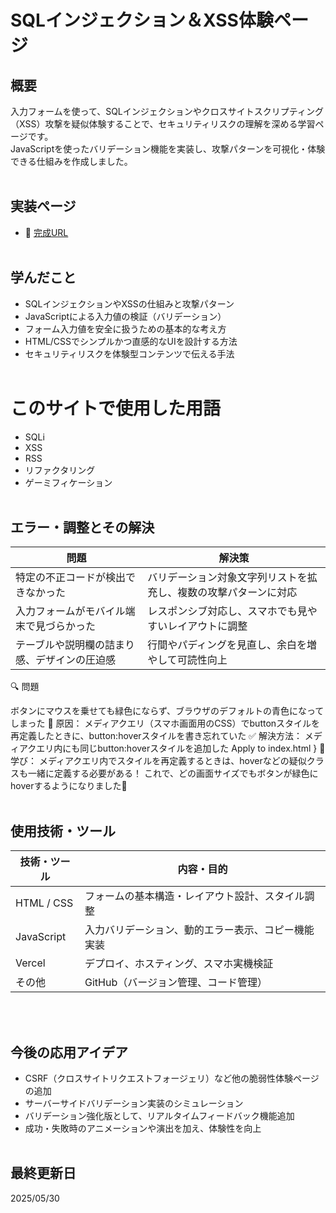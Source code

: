 # SQLインジェクション＆XSS体験ページ

## 概要  
入力フォームを使って、SQLインジェクションやクロスサイトスクリプティング（XSS）攻撃を疑似体験することで、セキュリティリスクの理解を深める学習ページです。  
JavaScriptを使ったバリデーション機能を実装し、攻撃パターンを可視化・体験できる仕組みを作成しました。
<br><br>

## 実装ページ  
- 🔗 [完成URL](https://sqli-xss.vercel.app)
<br><br>

## 学んだこと  
- SQLインジェクションやXSSの仕組みと攻撃パターン
- JavaScriptによる入力値の検証（バリデーション）
- フォーム入力値を安全に扱うための基本的な考え方
- HTML/CSSでシンプルかつ直感的なUIを設計する方法
- セキュリティリスクを体験型コンテンツで伝える手法
<br><br>

# このサイトで使用した用語
- SQLi
- XSS
- RSS
- リファクタリング
- ゲーミフィケーション
<br><br>
## エラー・調整とその解決  
| 問題 | 解決策 |
| --- | --- |
| 特定の不正コードが検出できなかった | バリデーション対象文字列リストを拡充し、複数の攻撃パターンに対応 |
| 入力フォームがモバイル端末で見づらかった | レスポンシブ対応し、スマホでも見やすいレイアウトに調整 |
| テーブルや説明欄の詰まり感、デザインの圧迫感 | 行間やパディングを見直し、余白を増やして可読性向上 |

🔍 問題

ボタンにマウスを乗せても緑色にならず、ブラウザのデフォルトの青色になってしまった
🔧 原因：
メディアクエリ（スマホ画面用のCSS）でbuttonスタイルを再定義したときに、button:hoverスタイルを書き忘れていた
✅ 解決方法：
メディアクエリ内にも同じbutton:hoverスタイルを追加した
Apply to index.html
}
📝 学び：
メディアクエリ内でスタイルを再定義するときは、hoverなどの疑似クラスも一緒に定義する必要がある！
これで、どの画面サイズでもボタンが緑色にhoverするようになりました🎉
<br><br>

## 使用技術・ツール  
| 技術・ツール | 内容・目的 |
| ------------ | --------- |
| HTML / CSS   | フォームの基本構造・レイアウト設計、スタイル調整 |
| JavaScript   | 入力バリデーション、動的エラー表示、コピー機能実装 |
| Vercel       | デプロイ、ホスティング、スマホ実機検証 |
| その他       | GitHub（バージョン管理、コード管理） |
<br><br>

## 今後の応用アイデア  
- CSRF（クロスサイトリクエストフォージェリ）など他の脆弱性体験ページの追加
- サーバーサイドバリデーション実装のシミュレーション
- バリデーション強化版として、リアルタイムフィードバック機能追加
- 成功・失敗時のアニメーションや演出を加え、体験性を向上
<br><br>

## 最終更新日  
2025/05/30
